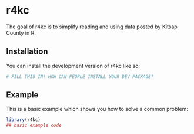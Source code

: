 
# r4kc

<!-- badges: start -->
<!-- badges: end -->

The goal of r4kc is to simplify reading and using data posted by Kitsap County in R. 

## Installation

You can install the development version of r4kc like so:

``` r
# FILL THIS IN! HOW CAN PEOPLE INSTALL YOUR DEV PACKAGE?
```

## Example

This is a basic example which shows you how to solve a common problem:

``` r
library(r4kc)
## basic example code
```

